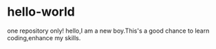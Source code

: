 # hello-world
one repository only!
hello,I am a new boy.This's a good chance to learn coding,enhance my skills.
